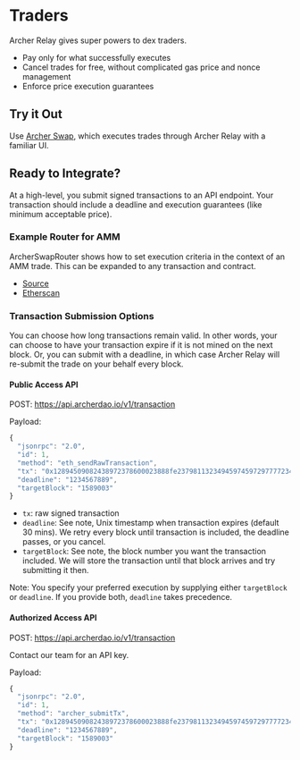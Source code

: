 # Traders

Archer Relay gives super powers to dex traders.

* Pay only for what successfully executes
* Cancel trades for free, without complicated gas price and nonce management
* Enforce price execution guarantees

## Try it Out

Use [Archer Swap](https://swap.archerdao.io), which executes trades through Archer Relay with a familiar UI.

## Ready to Integrate?

At a high-level, you submit signed transactions to an API endpoint. Your transaction should include a deadline and execution guarantees (like minimum acceptable price).

### Example Router for AMM

ArcherSwapRouter shows how to set execution criteria in the context of an AMM trade. This can be expanded to any transaction and contract.

* [Source](https://github.com/archerdao/archerswap/blob/master/packages/smart-contracts/contracts/ArcherSwapRouter.sol)
* [Etherscan](https://etherscan.io/address/0x87535b160e251167fb7abe239d2467d1127219e4)

### Transaction Submission Options

You can choose how long transactions remain valid. In other words, your can choose to have your transaction expire if it is not mined on the next block. Or, you can submit with a deadline, in which case Archer Relay will re-submit the trade on your behalf every block.

#### Public Access API

POST: https://api.archerdao.io/v1/transaction 

Payload:

```js
{
  "jsonrpc": "2.0",
  "id": 1,
  "method": "eth_sendRawTransaction",
  "tx": "0x12894509082438972378600023888fe237981132349459745972977772348999999",
  "deadline": "1234567889",
  "targetBlock": "1589003"
}
```

* `tx`: raw signed transaction
* `deadline`: See note, Unix timestamp when transaction expires (default 30 mins). We retry every block until transaction is included, the deadline passes, or you cancel.
* `targetBlock`: See note, the block number you want the transaction included. We will store the transaction until that block arrives and try submitting it then.

Note: You specify your preferred execution by supplying either `targetBlock` or `deadline`. If you provide both, `deadline` takes precedence.

#### Authorized Access API

POST: https://api.archerdao.io/v1/transaction 

Contact our team for an API key.

Payload:

```js
{
  "jsonrpc": "2.0",
  "id": 1,
  "method": "archer_submitTx",
  "tx": "0x12894509082438972378600023888fe237981132349459745972977772348999999",
  "deadline": "1234567889",
  "targetBlock": "1589003"
}
```

